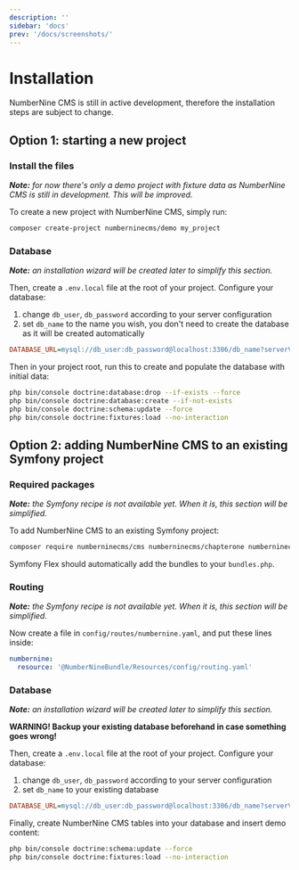 ```yaml
---
description: ''
sidebar: 'docs'
prev: '/docs/screenshots/'
---
```


# Installation

NumberNine CMS is still in active development, therefore the installation steps are subject to change.

## Option 1: starting a new project

### Install the files
_**Note:** for now there's only a demo project with fixture data as NumberNine CMS is still in development. This will be improved._

To create a new project with NumberNine CMS, simply run:

```bash
composer create-project numberninecms/demo my_project
```

### Database
_**Note:** an installation wizard will be created later to simplify this section._

Then, create a `.env.local` file at the root of your project. Configure your database:

1. change `db_user`, `db_password` according to your server configuration
2. set `db_name` to the name you wish, you don't need to create the database as it will be created automatically

```ini
DATABASE_URL=mysql://db_user:db_password@localhost:3306/db_name?serverVersion=5.7
```

Then in your project root, run this to create and populate the database with initial data:

```bash
php bin/console doctrine:database:drop --if-exists --force
php bin/console doctrine:database:create --if-not-exists
php bin/console doctrine:schema:update --force
php bin/console doctrine:fixtures:load --no-interaction
```

## Option 2: adding NumberNine CMS to an existing Symfony project


### Required packages
_**Note:** the Symfony recipe is not available yet. When it is, this section will be simplified._

To add NumberNine CMS to an existing Symfony project:

```bash
composer require numberninecms/cms numberninecms/chapterone numberninecms/faker
```

Symfony Flex should automatically add the bundles to your `bundles.php`.

### Routing
_**Note:** the Symfony recipe is not available yet. When it is, this section will be simplified._

Now create a file in `config/routes/numbernine.yaml`, and put these lines inside:
```yaml
numbernine:
  resource: '@NumberNineBundle/Resources/config/routing.yaml'
```

### Database
_**Note:** an installation wizard will be created later to simplify this section._

**WARNING! Backup your existing database beforehand in case something goes wrong!**

Then, create a `.env.local` file at the root of your project. Configure your database:

1. change `db_user`, `db_password` according to your server configuration
2. set `db_name` to your existing database

```ini
DATABASE_URL=mysql://db_user:db_password@localhost:3306/db_name?serverVersion=5.7
```

Finally, create NumberNine CMS tables into your database and insert demo content:
```bash
php bin/console doctrine:schema:update --force
php bin/console doctrine:fixtures:load --no-interaction
```

